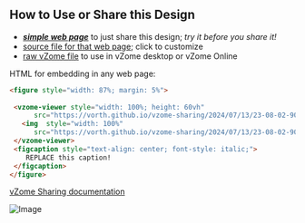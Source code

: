 
## How to Use or Share this Design

 - [***simple web page***](<https://vorth.github.io/vzome-sharing/2024/07/13/23-08-02-900Z-Triamond-Lattice/>) to just share this design; *try it before you share it!*
 - [source file for that web page](<https://github.com/vorth/vzome-sharing/edit/main/2024/07/13/23-08-02-900Z-Triamond-Lattice/index.md>); click to customize
 - [raw vZome file](<https://raw.githubusercontent.com/vorth/vzome-sharing/main/2024/07/13/23-08-02-900Z-Triamond-Lattice/Triamond-Lattice.vZome>) to use in vZome desktop or vZome Online
 
 HTML for embedding in any web page:
 ```html
<figure style="width: 87%; margin: 5%">
  
  <vzome-viewer style="width: 100%; height: 60vh" 
       src="https://vorth.github.io/vzome-sharing/2024/07/13/23-08-02-900Z-Triamond-Lattice/Triamond-Lattice.vZome" >
    <img  style="width: 100%"
       src="https://vorth.github.io/vzome-sharing/2024/07/13/23-08-02-900Z-Triamond-Lattice/Triamond-Lattice.png" >
  </vzome-viewer>
  <figcaption style="text-align: center; font-style: italic;">
     REPLACE this caption!
  </figcaption>
</figure>

 ```

[vZome Sharing documentation](https://vzome.github.io/vzome/sharing.html#how-it-works)

![Image](<Triamond-Lattice.png>)

